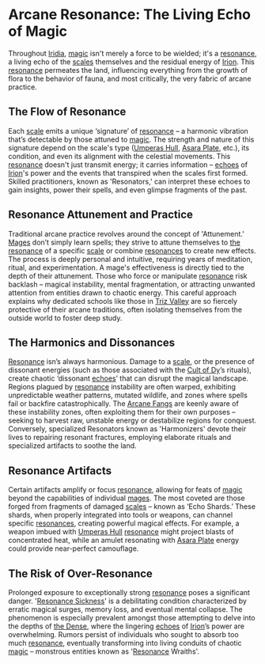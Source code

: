 # Arcane Resonance: The Living Echo of Magic

Throughout [Iridia](/geography/world/iridia.md), [magic](/structure/mechanic/magic.md) isn't merely a force to be wielded; it's a [resonance](/raw/20250501/resonance/resonance.md), a living echo of the [scales](/geography/landmark/scale.md) themselves and the residual energy of [Irion](/being/deity/irion.md). This [resonance](/raw/20250504/cataclysm/resonance.md) permeates the land, influencing everything from the growth of flora to the behavior of fauna, and most critically, the very fabric of arcane practice.

## The Flow of Resonance

Each [scale](/geography/landmark/scale.md) emits a unique ‘signature’ of [resonance](/raw/20250501/resonance/resonance.md) – a harmonic vibration that’s detectable by those attuned to [magic](/structure/mechanic/magic.md).  The strength and nature of this signature depend on the scale's type ([Umperas Hull](/geography/scale/umperas-hull.md), [Asara Plate](/geography/scale/asara-plate.md), etc.), its condition, and even its alignment with the celestial movements. This [resonance](/raw/20250504/cataclysm/resonance.md) doesn't just transmit energy; it carries information – [echoes](/raw/20250501/soul/echoes.md) of [Irion](/being/deity/irion.md)'s power and the events that transpired when the scales first formed. Skilled practitioners, known as 'Resonators,' can interpret these echoes to gain insights, power their spells, and even glimpse fragments of the past.

## Resonance Attunement and Practice

Traditional arcane practice revolves around the concept of 'Attunement.'  [Mages](/raw/20250504/mage/mages.md) don’t simply learn spells; they strive to attune themselves to [the resonance](/raw/20250501/cataclysm/the-resonance.md) of a specific [scale](/geography/landmark/scale.md) or combine [resonances](/raw/20250501/resonance/resonance.md) to create new effects. The process is deeply personal and intuitive, requiring years of meditation, ritual, and experimentation. A mage's effectiveness is directly tied to the depth of their attunement. Those who force or manipulate [resonance](/raw/20250504/cataclysm/resonance.md) risk backlash – magical instability, mental fragmentation, or attracting unwanted attention from entities drawn to chaotic energy.  This careful approach explains why dedicated schools like those in [Triz Valley](/geography/settlement/city/triz-valley.md) are so fiercely protective of their arcane traditions, often isolating themselves from the outside world to foster deep study.

## The Harmonics and Dissonances

[Resonance](/raw/20250501/resonance/resonance.md) isn’s always harmonious.  Damage to a [scale](/geography/landmark/scale.md), or the presence of dissonant energies (such as those associated with the [Cult of Dy](/structure/society/factions/cult-of-dy.md)’s rituals), create chaotic ‘dissonant [echoes](/raw/20250501/soul/echoes.md)’ that can disrupt the magical landscape. Regions plagued by [resonance](/raw/20250504/cataclysm/resonance.md) instability are often warped, exhibiting unpredictable weather patterns, mutated wildlife, and zones where spells fail or backfire catastrophically.  The [Arcane Fangs](/structure/society/factions/arcane-fangs.md) are keenly aware of these instability zones, often exploiting them for their own purposes – seeking to harvest raw, unstable energy or destabilize regions for conquest. Conversely, specialized Resonators known as 'Harmonizers' devote their lives to repairing resonant fractures, employing elaborate rituals and specialized artifacts to soothe the land.

## Resonance Artifacts

Certain artifacts amplify or focus [resonance](/raw/20250501/resonance/resonance.md), allowing for feats of [magic](/structure/mechanic/magic.md) beyond the capabilities of individual [mages](/raw/20250504/mage/mages.md).  The most coveted are those forged from fragments of damaged [scales](/geography/landmark/scale.md) – known as ‘Echo Shards.’ These shards, when properly integrated into tools or weapons, can channel specific [resonances](/raw/20250504/cataclysm/resonance.md), creating powerful magical effects. For example, a weapon imbued with [Umperas Hull](/geography/scale/umperas-hull.md) [resonance](/structure/mechanic/resonance.md) might project blasts of concentrated heat, while an amulet resonating with [Asara Plate](/geography/scale/asara-plate.md) energy could provide near-perfect camouflage.

## The Risk of Over-Resonance

Prolonged exposure to exceptionally strong [resonance](/raw/20250501/resonance/resonance.md) poses a significant danger. '[Resonance Sickness](/raw/20250501/condition/resonance-sickness.md)' is a debilitating condition characterized by erratic magical surges, memory loss, and eventual mental collapse.  The phenomenon is especially prevalent amongst those attempting to delve into the depths of [the Dense](/geography/realm/the-dense.md), where the lingering [echoes](/raw/20250501/soul/echoes.md) of [Irion](/being/deity/irion.md)’s power are overwhelming.  Rumors persist of individuals who sought to absorb too much [resonance](/raw/20250504/cataclysm/resonance.md), eventually transforming into living conduits of chaotic [magic](/structure/mechanic/magic.md) – monstrous entities known as '[Resonance](/structure/mechanic/resonance.md) Wraiths'.
